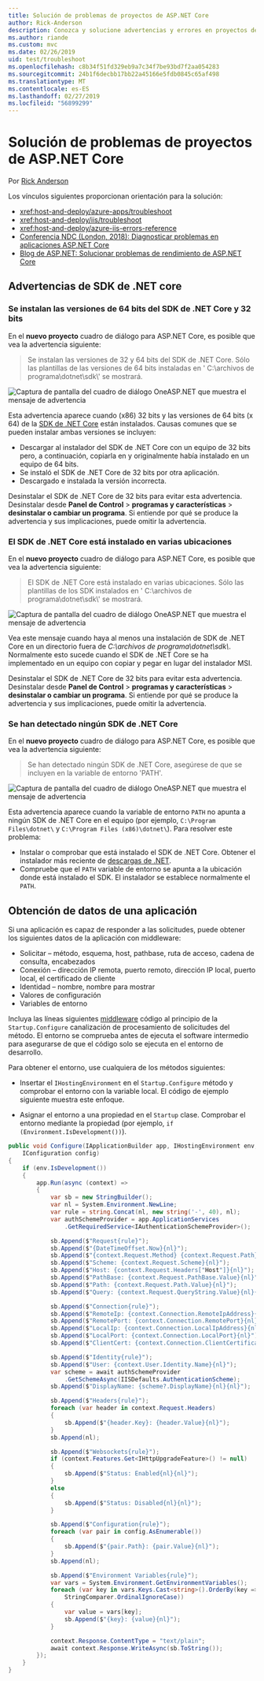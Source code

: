 ```yaml
---
title: Solución de problemas de proyectos de ASP.NET Core
author: Rick-Anderson
description: Conozca y solucione advertencias y errores en proyectos de ASP.NET Core.
ms.author: riande
ms.custom: mvc
ms.date: 02/26/2019
uid: test/troubleshoot
ms.openlocfilehash: c8b34f51fd329eb9a7c34f7be93bd7f2aa054283
ms.sourcegitcommit: 24b1f6decbb17bb22a45166e5fdb0845c65af498
ms.translationtype: MT
ms.contentlocale: es-ES
ms.lasthandoff: 02/27/2019
ms.locfileid: "56899299"
---
```

# <a name="troubleshoot-aspnet-core-projects"></a>Solución de problemas de proyectos de ASP.NET Core

Por [Rick Anderson](https://twitter.com/RickAndMSFT)

Los vínculos siguientes proporcionan orientación para la solución:

* <xref:host-and-deploy/azure-apps/troubleshoot>
* <xref:host-and-deploy/iis/troubleshoot>
* <xref:host-and-deploy/azure-iis-errors-reference>
* [Conferencia NDC (London, 2018): Diagnosticar problemas en aplicaciones ASP.NET Core](https://www.youtube.com/watch?v=RYI0DHoIVaA)
* [Blog de ASP.NET: Solucionar problemas de rendimiento de ASP.NET Core](https://blogs.msdn.microsoft.com/webdev/2018/05/23/asp-net-core-performance-improvements/)

## <a name="net-core-sdk-warnings"></a>Advertencias de SDK de .NET core

### <a name="both-the-32-bit-and-64-bit-versions-of-the-net-core-sdk-are-installed"></a>Se instalan las versiones de 64 bits del SDK de .NET Core y 32 bits

En el **nuevo proyecto** cuadro de diálogo para ASP.NET Core, es posible que vea la advertencia siguiente:

> Se instalan las versiones de 32 y 64 bits del SDK de .NET Core. Sólo las plantillas de las versiones de 64 bits instaladas en ' C:\\archivos de programa\\dotnet\\sdk\\' se mostrará.

![Captura de pantalla del cuadro de diálogo OneASP.NET que muestra el mensaje de advertencia](troubleshoot/_static/both32and64bit.png)

Esta advertencia aparece cuando (x86) 32 bits y las versiones de 64 bits (x 64) de la [SDK de .NET Core](https://www.microsoft.com/net/download/all) están instalados. Causas comunes que se pueden instalar ambas versiones se incluyen:

* Descargar al instalador del SDK de .NET Core con un equipo de 32 bits pero, a continuación, copiarla en y originalmente había instalado en un equipo de 64 bits.
* Se instaló el SDK de .NET Core de 32 bits por otra aplicación.
* Descargado e instalada la versión incorrecta.

Desinstalar el SDK de .NET Core de 32 bits para evitar esta advertencia. Desinstalar desde **Panel de Control** > **programas y características** > **desinstalar o cambiar un programa**. Si entiende por qué se produce la advertencia y sus implicaciones, puede omitir la advertencia.

### <a name="the-net-core-sdk-is-installed-in-multiple-locations"></a>El SDK de .NET Core está instalado en varias ubicaciones

En el **nuevo proyecto** cuadro de diálogo para ASP.NET Core, es posible que vea la advertencia siguiente:

> El SDK de .NET Core está instalado en varias ubicaciones. Sólo las plantillas de los SDK instalados en ' C:\\archivos de programa\\dotnet\\sdk\\' se mostrará.

![Captura de pantalla del cuadro de diálogo OneASP.NET que muestra el mensaje de advertencia](troubleshoot/_static/multiplelocations.png)

Vea este mensaje cuando haya al menos una instalación de SDK de .NET Core en un directorio fuera de *C:\\archivos de programa\\dotnet\\sdk\\*. Normalmente esto sucede cuando el SDK de .NET Core se ha implementado en un equipo con copiar y pegar en lugar del instalador MSI.

Desinstalar el SDK de .NET Core de 32 bits para evitar esta advertencia. Desinstalar desde **Panel de Control** > **programas y características** > **desinstalar o cambiar un programa**. Si entiende por qué se produce la advertencia y sus implicaciones, puede omitir la advertencia.

### <a name="no-net-core-sdks-were-detected"></a>Se han detectado ningún SDK de .NET Core

En el **nuevo proyecto** cuadro de diálogo para ASP.NET Core, es posible que vea la advertencia siguiente:

> Se han detectado ningún SDK de .NET Core, asegúrese de que se incluyen en la variable de entorno 'PATH'.

![Captura de pantalla del cuadro de diálogo OneASP.NET que muestra el mensaje de advertencia](troubleshoot/_static/NoNetCore.png)

Esta advertencia aparece cuando la variable de entorno `PATH` no apunta a ningún SDK de .NET Core en el equipo (por ejemplo, `C:\Program Files\dotnet\` y `C:\Program Files (x86)\dotnet\`). Para resolver este problema:

* Instalar o comprobar que está instalado el SDK de .NET Core. Obtener el instalador más reciente de [descargas de .NET](https://dotnet.microsoft.com/download). 
* Compruebe que el `PATH` variable de entorno se apunta a la ubicación donde está instalado el SDK. El instalador se establece normalmente el `PATH`.

## <a name="obtain-data-from-an-app"></a>Obtención de datos de una aplicación

Si una aplicación es capaz de responder a las solicitudes, puede obtener los siguientes datos de la aplicación con middleware:

* Solicitar &ndash; método, esquema, host, pathbase, ruta de acceso, cadena de consulta, encabezados
* Conexión &ndash; dirección IP remota, puerto remoto, dirección IP local, puerto local, el certificado de cliente
* Identidad &ndash; nombre, nombre para mostrar
* Valores de configuración
* Variables de entorno

Incluya las líneas siguientes [middleware](xref:fundamentals/middleware/index#create-a-middleware-pipeline-with-iapplicationbuilder) código al principio de la `Startup.Configure` canalización de procesamiento de solicitudes del método. El entorno se comprueba antes de ejecuta el software intermedio para asegurarse de que el código solo se ejecuta en el entorno de desarrollo.

Para obtener el entorno, use cualquiera de los métodos siguientes:

* Insertar el `IHostingEnvironment` en el `Startup.Configure` método y comprobar el entorno con la variable local. El código de ejemplo siguiente muestra este enfoque.

* Asignar el entorno a una propiedad en el `Startup` clase. Comprobar el entorno mediante la propiedad (por ejemplo, `if (Environment.IsDevelopment())`).

```csharp
public void Configure(IApplicationBuilder app, IHostingEnvironment env, 
    IConfiguration config)
{
    if (env.IsDevelopment())
    {
        app.Run(async (context) =>
        {
            var sb = new StringBuilder();
            var nl = System.Environment.NewLine;
            var rule = string.Concat(nl, new string('-', 40), nl);
            var authSchemeProvider = app.ApplicationServices
                .GetRequiredService<IAuthenticationSchemeProvider>();

            sb.Append($"Request{rule}");
            sb.Append($"{DateTimeOffset.Now}{nl}");
            sb.Append($"{context.Request.Method} {context.Request.Path}{nl}");
            sb.Append($"Scheme: {context.Request.Scheme}{nl}");
            sb.Append($"Host: {context.Request.Headers["Host"]}{nl}");
            sb.Append($"PathBase: {context.Request.PathBase.Value}{nl}");
            sb.Append($"Path: {context.Request.Path.Value}{nl}");
            sb.Append($"Query: {context.Request.QueryString.Value}{nl}{nl}");

            sb.Append($"Connection{rule}");
            sb.Append($"RemoteIp: {context.Connection.RemoteIpAddress}{nl}");
            sb.Append($"RemotePort: {context.Connection.RemotePort}{nl}");
            sb.Append($"LocalIp: {context.Connection.LocalIpAddress}{nl}");
            sb.Append($"LocalPort: {context.Connection.LocalPort}{nl}");
            sb.Append($"ClientCert: {context.Connection.ClientCertificate}{nl}{nl}");

            sb.Append($"Identity{rule}");
            sb.Append($"User: {context.User.Identity.Name}{nl}");
            var scheme = await authSchemeProvider
                .GetSchemeAsync(IISDefaults.AuthenticationScheme);
            sb.Append($"DisplayName: {scheme?.DisplayName}{nl}{nl}");

            sb.Append($"Headers{rule}");
            foreach (var header in context.Request.Headers)
            {
                sb.Append($"{header.Key}: {header.Value}{nl}");
            }
            sb.Append(nl);

            sb.Append($"Websockets{rule}");
            if (context.Features.Get<IHttpUpgradeFeature>() != null)
            {
                sb.Append($"Status: Enabled{nl}{nl}");
            }
            else
            {
                sb.Append($"Status: Disabled{nl}{nl}");
            }

            sb.Append($"Configuration{rule}");
            foreach (var pair in config.AsEnumerable())
            {
                sb.Append($"{pair.Path}: {pair.Value}{nl}");
            }
            sb.Append(nl);

            sb.Append($"Environment Variables{rule}");
            var vars = System.Environment.GetEnvironmentVariables();
            foreach (var key in vars.Keys.Cast<string>().OrderBy(key => key, 
                StringComparer.OrdinalIgnoreCase))
            {
                var value = vars[key];
                sb.Append($"{key}: {value}{nl}");
            }

            context.Response.ContentType = "text/plain";
            await context.Response.WriteAsync(sb.ToString());
        });
    }
}
```
